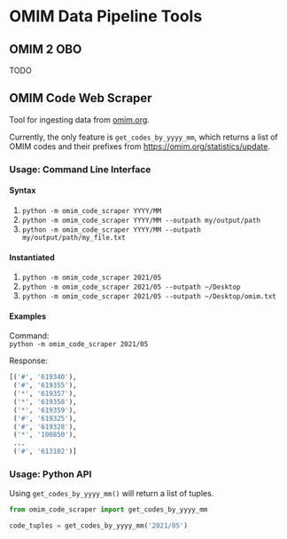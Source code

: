# OMIM Data Pipeline Tools

## OMIM 2 OBO
TODO

## OMIM Code Web Scraper
Tool for ingesting data from [omim.org](https://omim.org).

Currently, the only feature is `get_codes_by_yyyy_mm`, which returns a list of 
OMIM codes and their prefixes from https://omim.org/statistics/update.

### Usage: Command Line Interface
#### Syntax
1. `python -m omim_code_scraper YYYY/MM`
2. `python -m omim_code_scraper YYYY/MM --outpath my/output/path`
2. `python -m omim_code_scraper YYYY/MM --outpath my/output/path/my_file.txt`

#### Instantiated
1. `python -m omim_code_scraper 2021/05`
2. `python -m omim_code_scraper 2021/05 --outpath ~/Desktop`
2. `python -m omim_code_scraper 2021/05 --outpath ~/Desktop/omim.txt`

#### Examples
Command:  
`python -m omim_code_scraper 2021/05`

Response:
```py
[('#', '619340'),
 ('#', '619355'),
 ('*', '619357'),
 ('*', '619358'),
 ('*', '619359'),
 ('#', '619325'),
 ('#', '619328'),
 ('*', '100850'),
 ...
 ('#', '613102')]
 ```

### Usage: Python API
Using `get_codes_by_yyyy_mm()` will return a list of tuples.

```py
from omim_code_scraper import get_codes_by_yyyy_mm

code_tuples = get_codes_by_yyyy_mm('2021/05')
```
